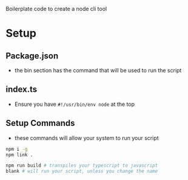 
Boilerplate code to create a node cli tool

# Setup

## Package.json
- the bin section has the command that will be used to run the script

## index.ts

- Ensure you have `#!/usr/bin/env node` at the top

## Setup Commands
- these commands will allow your system to run your script
```bash
npm i -g
npm link .

npm run build # transpiles your typescript to javascript
blank # will run your script, unless you change the name
```


